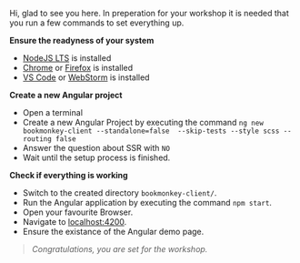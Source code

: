 Hi, glad to see you here.
In preperation for your workshop it is needed that you run a few commands to set everything up.

**Ensure the readyness of your system**

- [NodeJS LTS](https://nodejs.org) is installed
- [Chrome](https://www.google.com/chrome/) or [Firefox](https://www.mozilla.org/en-US/firefox/new/) is installed
- [VS Code](https://code.visualstudio.com) or [WebStorm](https://jetbrains.com/webstorm) is installed


**Create a new Angular project**

- Open a terminal
- Create a new Angular Project by executing the command
  `ng new bookmonkey-client --standalone=false  --skip-tests --style scss --routing false`
- Answer the question about SSR with `NO`
- Wait until the setup process is finished.

**Check if everything is working**

- Switch to the created directory
  `bookmonkey-client/`.
- Run the Angular application by executing the command
  `npm start`.
- Open your favourite Browser.
- Navigate to [localhost:4200](http://localhost:4200).
- Ensure the existance of the Angular demo page.


> *Congratulations, you are set for the workshop.*


